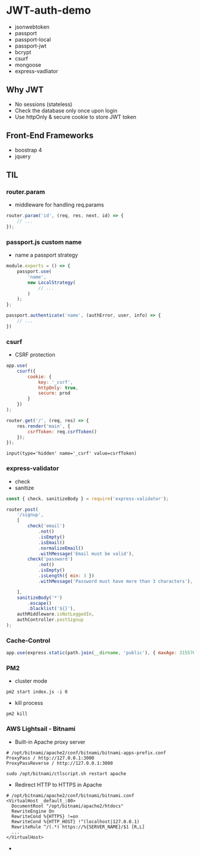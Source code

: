 # JWT-auth-demo

-   jsonwebtoken
-   passport
-   passport-local
-   passport-jwt
-   bcrypt
-   csurf
-   mongoose
-   express-vadliator

## Why JWT

-   No sessions (stateless)
-   Check the database only once upon login
-   Use httpOnly & secure cookie to store JWT token

## Front-End Frameworks

-   boostrap 4
-   jquery

## TIL

### router.param

-   middleware for handling req.params

```JavaScript
router.param('id', (req, res, next, id) => {
    // ...
});
```

### passport.js custom name

-   name a passport strategy

```JavaScript
module.exports = () => {
    passport.use(
        'name',
        new LocalStrategy(
            // ...
        )
    );
};
```

```JavaScript
passport.authenticate('name', (authError, user, info) => {
    // ...
})
```

### csurf

-   CSRF protection

```JavaScript
app.use(
    csurf({
        cookie: {
            key: '_csrf',
            httpOnly: true,
            secure: prod
        }
    })
);
```

```JavaScript
router.get('/', (req, res) => {
    res.render('main', {
        csrfToken: req.csrfToken()
    });
});
```

```PUG
input(type='hidden' name='_csrf' value=csrfToken)
```

### express-validator

-   check
-   sanitize

```JavaScript
const { check, sanitizeBody } = require('express-validator');

router.post(
    '/signup',
    [
        check('email')
            .not()
            .isEmpty()
            .isEmail()
            .normalizeEmail()
            .withMessage('Email must be valid'),
        check('password')
            .not()
            .isEmpty()
            .isLength({ min: 3 })
            .withMessage('Password must have more than 3 characters'),

    ],
    sanitizeBody('*')
        .escape()
        .blacklist('${}'),
    authMiddleware.isNotLoggedIn,
    authController.postSignup
);
```

### Cache-Control

```JavaScript
app.use(express.static(path.join(__dirname, 'public'), { maxAge: 31557600 }));
```

### PM2

-   cluster mode

```Shell
pm2 start index.js -i 0
```

-   kill process

```Shell
pm2 kill
```

### AWS Lightsail - Bitnami

-   Built-in Apache proxy server

```
# /opt/bitnami/apache2/conf/bitnami/bitnami-apps-prefix.conf
ProxyPass / http://127.0.0.1:3000
ProxyPassReverse / http://127.0.0.1:3000
```

```Shell
sudo /opt/bitnami/ctlscript.sh restart apache
```

-   Redirect HTTP to HTTPS in Apache

```
# /opt/bitnami/apache2/conf/bitnami/bitnami.conf
<VirtualHost _default_:80>
  DocumentRoot "/opt/bitnami/apache2/htdocs"
  RewriteEngine On
  RewriteCond %{HTTPS} !=on
  RewriteCond %{HTTP_HOST} !^(localhost|127.0.0.1)
  RewriteRule ^/(.*) https://%{SERVER_NAME}/$1 [R,L]
  ...
</VirtualHost>
```

-
